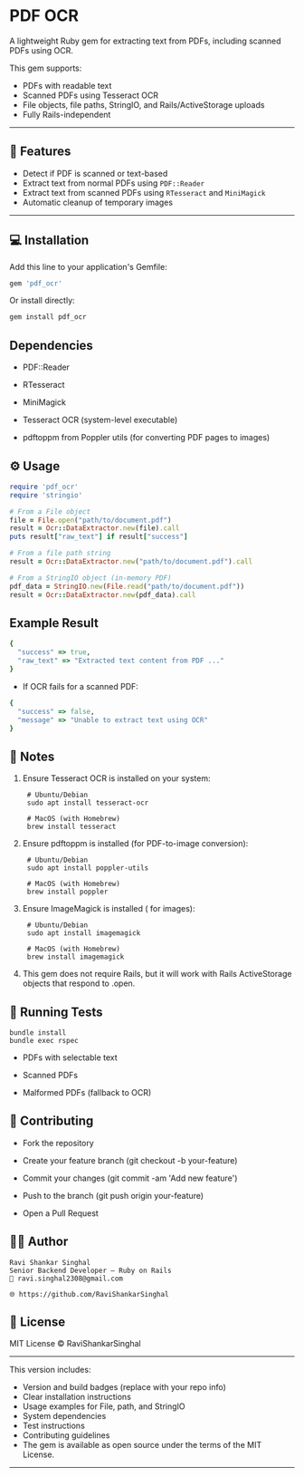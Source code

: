 # PDF OCR

A lightweight Ruby gem for extracting text from PDFs, including scanned PDFs using OCR.

This gem supports:

- PDFs with readable text
- Scanned PDFs using Tesseract OCR
- File objects, file paths, StringIO, and Rails/ActiveStorage uploads
- Fully Rails-independent

---

## 🚀 Features

- Detect if PDF is scanned or text-based
- Extract text from normal PDFs using `PDF::Reader`
- Extract text from scanned PDFs using `RTesseract` and `MiniMagick`
- Automatic cleanup of temporary images

---

## 💻 Installation

Add this line to your application's Gemfile:

```ruby
gem 'pdf_ocr'
```

Or install directly:
```ruby
gem install pdf_ocr
```

## Dependencies
- PDF::Reader

- RTesseract

- MiniMagick

- Tesseract OCR (system-level executable)

- pdftoppm from Poppler utils (for converting PDF pages to images)

## ⚙️ Usage
```ruby
require 'pdf_ocr'
require 'stringio'

# From a File object
file = File.open("path/to/document.pdf")
result = Ocr::DataExtractor.new(file).call
puts result["raw_text"] if result["success"]

# From a file path string
result = Ocr::DataExtractor.new("path/to/document.pdf").call

# From a StringIO object (in-memory PDF)
pdf_data = StringIO.new(File.read("path/to/document.pdf"))
result = Ocr::DataExtractor.new(pdf_data).call
```

## Example Result
```ruby
{
  "success" => true,
  "raw_text" => "Extracted text content from PDF ..."
}
```
- If OCR fails for a scanned PDF:
```ruby
{
  "success" => false,
  "message" => "Unable to extract text using OCR"
}
```
## 🔧 Notes
1. Ensure Tesseract OCR is installed on your system:
   ```
    # Ubuntu/Debian
    sudo apt install tesseract-ocr
    
    # MacOS (with Homebrew)
    brew install tesseract
   ```
2. Ensure pdftoppm is installed (for PDF-to-image conversion):
   ```
    # Ubuntu/Debian
    sudo apt install poppler-utils
  
    # MacOS (with Homebrew)
    brew install poppler
   ```
3. Ensure ImageMagick is installed ( for images):
   ```
    # Ubuntu/Debian
    sudo apt install imagemagick
    
    # MacOS (with Homebrew)
    brew install imagemagick
   ```
4. This gem does not require Rails, but it will work with Rails ActiveStorage objects that respond to .open.

## 🧪 Running Tests
```
bundle install
bundle exec rspec
```

- PDFs with selectable text

- Scanned PDFs

- Malformed PDFs (fallback to OCR)

## 📝 Contributing

- Fork the repository

- Create your feature branch (git checkout -b your-feature)

- Commit your changes (git commit -am 'Add new feature')

- Push to the branch (git push origin your-feature)

- Open a Pull Request

## 🧑‍💼 Author
```
Ravi Shankar Singhal
Senior Backend Developer — Ruby on Rails
📧 ravi.singhal2308@gmail.com

🌐 https://github.com/RaviShankarSinghal
```

## 📝 License

MIT License © RaviShankarSinghal


---

This version includes:

- Version and build badges (replace with your repo info)  
- Clear installation instructions  
- Usage examples for File, path, and StringIO  
- System dependencies  
- Test instructions  
- Contributing guidelines  
- The gem is available as open source under the terms of the MIT License.
---
